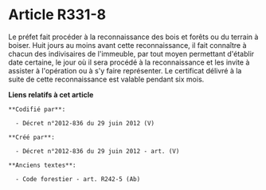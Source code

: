 # Article R331-8

Le préfet fait procéder à la reconnaissance des bois et forêts ou du terrain à boiser. Huit jours au moins avant cette
reconnaissance, il fait connaître à chacun des indivisaires de l'immeuble, par tout moyen permettant d'établir date certaine,
le jour où il sera procédé à la reconnaissance et les invite à assister à l'opération ou à s'y faire représenter. Le
certificat délivré à la suite de cette reconnaissance est valable pendant six mois.

**Liens relatifs à cet article**

	**Codifié par**:

	  - Décret n°2012-836 du 29 juin 2012 (V)

	**Créé par**:

	  - Décret n°2012-836 du 29 juin 2012 - art. (V)

	**Anciens textes**:

	  - Code forestier - art. R242-5 (Ab)

